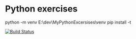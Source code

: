 # Python exercises

python -m venv E:\dev\MyPythonExcersises\venv
pip install -t <direct directory> <package>


[![Build Status](https://travis-ci.com/LairdStreak/MyPythonExcersises.svg?branch=master)](https://travis-ci.com/LairdStreak/MyPythonExcersises)
